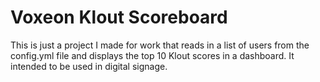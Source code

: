 Voxeon Klout Scoreboard
=======================

This is just a project I made for work that reads in a list of users from the config.yml file and displays the top 10 Klout scores in a dashboard.  It intended to be used in digital signage.



